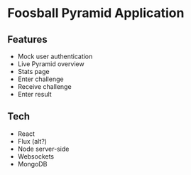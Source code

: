 # Foosball Pyramid Application #

## Features ##
* Mock user authentication
* Live Pyramid overview
* Stats page
* Enter challenge
* Receive challenge
* Enter result

## Tech ##
* React
* Flux (alt?)
* Node server-side
* Websockets
* MongoDB
